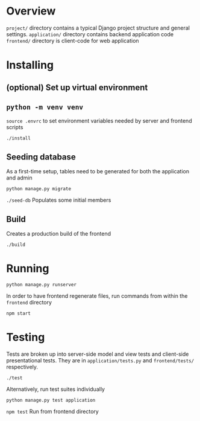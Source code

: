 # Overview

`project/` directory contains a typical Django project structure and general settings.
`application/` directory contains backend application code
`frontend/` directory is client-code for web application

# Installing

## (optional) Set up virtual environment
`python -m venv venv`
---
`source .envrc` to set environment variables needed by server and frontend scripts

`./install`

## Seeding database

As a first-time setup, tables need to be generated for both the application and admin

`python manage.py migrate`

`./seed-db` Populates some initial members

## Build

Creates a production build of the frontend
    
`./build`

# Running

`python manage.py runserver`

In order to have frontend regenerate files, run commands from within the `frontend` directory

`npm start`

# Testing

Tests are broken up into server-side model and view tests and client-side presentational tests. They are in `application/tests.py` and `frontend/tests/` respectively.

`./test`

Alternatively, run test suites individually

`python manage.py test application`

`npm test` Run from frontend directory